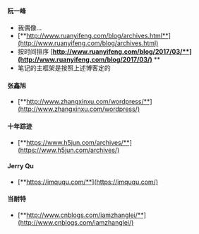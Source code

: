 #### 阮一峰

* 我偶像...
* [**http://www.ruanyifeng.com/blog/archives.html**](http://www.ruanyifeng.com/blog/archives.html)
* 按时间排序 [**http://www.ruanyifeng.com/blog/2017/03/**](http://www.ruanyifeng.com/blog/2017/03/)** **
* 笔记的主框架是按照上述博客定的

#### 张鑫旭

* [**http://www.zhangxinxu.com/wordpress/**](http://www.zhangxinxu.com/wordpress/)

#### **十年踪迹**

* [**https://www.h5jun.com/archives/**](https://www.h5jun.com/archives/)

#### Jerry Qu

* [**https://imququ.com/**](https://imququ.com/)

#### 当耐特

* [**http://www.cnblogs.com/iamzhanglei/**](http://www.cnblogs.com/iamzhanglei/)




